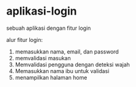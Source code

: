 # aplikasi-login
sebuah aplikasi dengan fitur login

alur fitur login:
1. memasukkan nama, email, dan password
2. memvalidasi masukan
3. Memvalidasi pengguna dengan deteksi wajah
4. Memasukkan nama ibu untuk validasi
5. menampilkan halaman home
